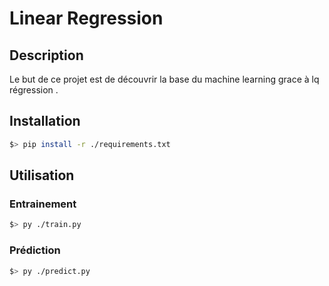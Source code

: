 # Linear Regression

## Description

Le but de ce projet est de découvrir la base du machine learning grace à lq régression .

## Installation

``` bash
$> pip install -r ./requirements.txt
```

## Utilisation

### Entrainement

```bash
$> py ./train.py
```

### Prédiction

```bash
$> py ./predict.py
```
